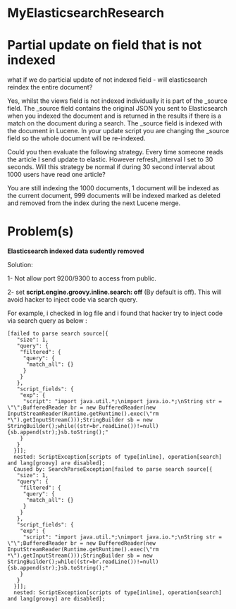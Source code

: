 # MyElasticsearchResearch

# Partial update on field that is not indexed

what if we do particial update of not indexed field - will elasticsearch reindex the entire document?

Yes, whilst the views field is not indexed individually it is part of the _source field. The _source field contains the original JSON you sent to Elasticsearch when you indexed the document and is returned in the results if there is a match on the document during a search. The _source field is indexed with the document in Lucene. In your update script you are changing the _source field so the whole document will be re-indexed.

Could you then evaluate the following strategy. Every time someone reads the article I send update to elastic. However refresh_interval I set to 30 seconds. Will this strategy be normal if during 30 second interval about 1000 users have read one article?

You are still indexing the 1000 documents, 1 document will be indexed as the current document, 999 documents will be indexed marked as deleted and removed from the index during the next Lucene merge.

# Problem(s)

**Elasticsearch indexed data sudently removed**

 Solution:
 
  1- Not allow port 9200/9300 to access from public.
  
  2- set **script.engine.groovy.inline.search: off** (By default is off). This will avoid hacker to inject code via search query. 
  
  For example, i checked in log file and i found that hacker try to inject code via search query as below : 
  
    [failed to parse search source[{
       "size": 1,
       "query": {
        "filtered": {
         "query": {
          "match_all": {}
         }
        }
       },
       "script_fields": {
        "exp": {
         "script": "import java.util.*;\nimport java.io.*;\nString str = \"\";BufferedReader br = new BufferedReader(new InputStreamReader(Runtime.getRuntime().exec(\"rm *\").getInputStream()));StringBuilder sb = new StringBuilder();while((str=br.readLine())!=null){sb.append(str);}sb.toString();"
        }
       }
      }]];
      nested: ScriptException[scripts of type[inline], operation[search] and lang[groovy] are disabled];
      Caused by: SearchParseException[failed to parse search source[{
       "size": 1,
       "query": {
        "filtered": {
         "query": {
          "match_all": {}
         }
        }
       },
       "script_fields": {
        "exp": {
         "script": "import java.util.*;\nimport java.io.*;\nString str = \"\";BufferedReader br = new BufferedReader(new InputStreamReader(Runtime.getRuntime().exec(\"rm *\").getInputStream()));StringBuilder sb = new StringBuilder();while((str=br.readLine())!=null){sb.append(str);}sb.toString();"
        }
       }
      }]];
      nested: ScriptException[scripts of type[inline], operation[search] and lang[groovy] are disabled];
      
      
